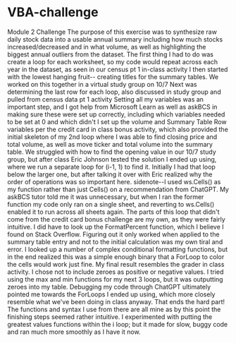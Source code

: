 # VBA-challenge
Module 2 Challenge
The purpose of this exercise was to synthesize raw daily stock data into a usable annual summary including how much stocks increased/decreased and in what volume, as well as highlighting the biggest annual outliers from the dataset.
The first thing I had to do was create a loop for each worksheet, so my code would repeat across each year in the dataset, as seen in our census pt 1 in-class activity
I then started with the lowest hanging fruit-- creating titles for the summary tables. We worked on this together in a virtual study group on 10/7
Next was determining the last row for each loop, also discussed in study group and pulled from census data pt 1 activity
Setting all my variables was an important step, and I got help from Microsoft Learn as well as askBCS in making sure these were set up correctly, including which variables needed to be set at 0 and which didn't
I set up the volume and Summary Table Row variables per the credit card in class bonus activity, which also provided the initial skeleton of my 2nd loop where I was able to find closing price and total volume, as well as move ticker and total volume into the summary table.
We struggled with how to find the opening value in our 10/7 study group, but after class Eric Johnson tested the solution I ended up using, where we run a separate loop for (i-1, 1) to find it. Initially I had that loop below the larger one, but after talking it over with Eric realized why the order of operations was so important here.
sidenote--I used ws.Cells() as my function rather than just Cells() on a recommendation from ChatGPT. My askBCS tutor told me it was unnecessary, but when I ran the former function my code only ran on a single sheet, and reverting to ws.Cells() enabled it to run across all sheets again.
The parts of this loop that didn't come from the credit card bonus challenge are my own, as they were fairly intuitive. I did have to look up the FormatPercent function, which I believe I found on Stack Overflow. Figuring out it only worked when applied to the summary table entry and not to the initial calculation was my own tiral and error.
I looked up a number of complex conditional formatting functions, but in the end realized this was a simple enough binary that a ForLoop to color the cells would work just fine. My final result resembles the grader in class activity. I chose not to include zeroes as positive or negative values.
I tried using the max and min functions for my next 3 loops, but it was outputting zeroes into my table. Debugging my code through ChatGPT ultimately pointed me towards the ForLoops I ended up using, which more closely resemble what we've been doing in class anyway.
That ends the hard part! The functions and syntax I use from there are all mine as by this point the finishing steps seemed rather intuitive. I experimented with putting the greatest values functions within the i loop; but it made for slow, buggy code and ran much more smoothly as I have it now.
